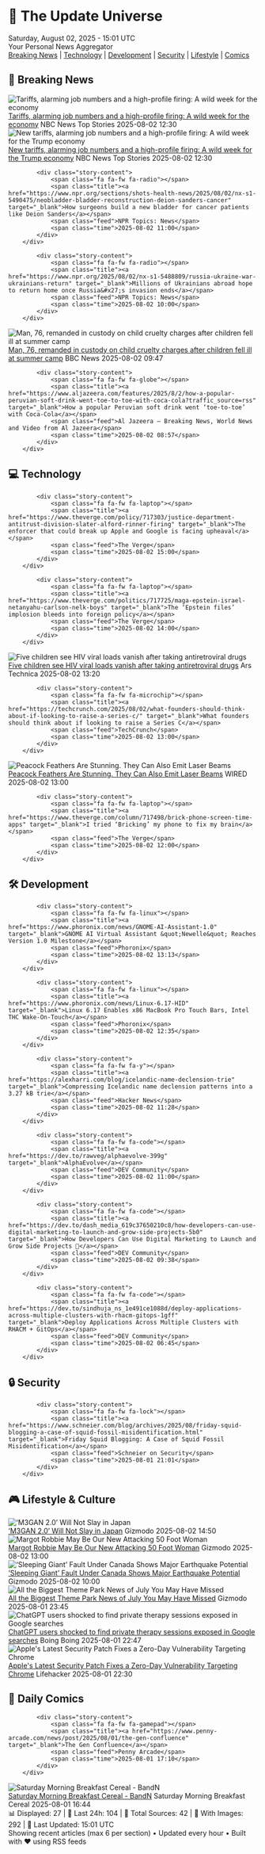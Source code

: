 <!-- Processing 54 RSS feeds at 2025-08-02 15:01:31 UTC -->
<!-- Processing: Saturday Morning Breakfast Cereal -->
<!-- Processing: Penny Arcade -->
<!-- Processing: Garfield -->
<!-- Processing: Dilbert -->
<!-- Processing: Cyanide & Happiness -->
<!-- Processing: Dinosaur Comics -->
<!-- Processing: CNN Top Stories -->
<!-- Processing: BBC Breaking News -->
<!-- Processing: CBC News -->
<!-- Error processing https://rss.cbc.ca/lineup/topstories.xml: The read operation timed out -->
<!-- Processing: Associated Press Breaking -->
<!-- Processing: ABC News Breaking -->
<!-- Processing: NBC News Breaking -->
<!-- Processing: Guardian World News -->
<!-- Processing: TechCrunch -->
<!-- Processing: The Verge -->
<!-- Processing: O'Reilly Radar -->
<!-- Processing: WIRED -->
<!-- Processing: Slashdot -->
<!-- Processing: StackOverflow Blog -->
<!-- Processing: Phoronix Linux News -->
<!-- Processing: DistroWatch -->
<!-- Processing: Linux.com -->
<!-- Processing: Ubuntu Blog -->
<!-- Processing: GitHub Blog -->
<!-- Processing: DZone -->
<!-- Processing: Martin Fowler -->
<!-- Processing: Lifehacker -->
<!-- Processing: Gizmodo -->
<!-- Processing: Boing Boing -->
<!-- Generated 5 new posts out of 29 feeds processed -->
<div class="newspaper-header">
    <h1 class="newspaper-title">📰 The Update Universe</h1>
    <div class="newspaper-date">Saturday, August 02, 2025 - 15:01 UTC</div>
    <div class="newspaper-subtitle">Your Personal News Aggregator</div>
</div>

<div class="newspaper-nav">
    <a href="#breaking">Breaking News</a> |
    <a href="#tech">Technology</a> |
    <a href="#dev">Development</a> |
    <a href="#security">Security</a> |
    <a href="#lifestyle">Lifestyle</a> |
    <a href="#webcomics">Comics</a>
</div>

<div class="news-section breaking-news" id="breaking">
<h2 class="section-header">🚨 Breaking News</h2>
<div class="stories-container">
<div class="story">
            <img src="https://media-cldnry.s-nbcnews.com/image/upload/t_fit_1500w/rockcms/2025-07/250724-trump-and-powell-rs-4d4274.jpg" alt="Tariffs, alarming job numbers and a high-profile firing: A wild week for the economy" class="story-image" loading="lazy" onerror="this.style.display='none'">
            <div class="story-content">
                <span class="fa fa-fw fa-broadcast-tower"></span>
                <span class="title"><a href="https://www.nbcnews.com/business/economy/us-economy-explainer-this-week-tariffs-jobs-inflation-what-to-know-rcna222569" target="_blank">Tariffs, alarming job numbers and a high-profile firing: A wild week for the economy</a></span>
                <span class="feed">NBC News Top Stories</span>
                <span class="time">2025-08-02 12:30</span>
            </div>
        </div>
<div class="story">
            <img src="https://media-cldnry.s-nbcnews.com/image/upload/t_fit_1500w/rockcms/2025-07/250724-trump-and-powell-rs-4d4274.jpg" alt="New tariffs, alarming job numbers and a high-profile firing: A wild week for the Trump economy" class="story-image" loading="lazy" onerror="this.style.display='none'">
            <div class="story-content">
                <span class="fa fa-fw fa-broadcast-tower"></span>
                <span class="title"><a href="https://www.nbcnews.com/business/economy/us-economy-explainer-this-week-tariffs-jobs-inflation-what-to-know-rcna222569" target="_blank">New tariffs, alarming job numbers and a high-profile firing: A wild week for the Trump economy</a></span>
                <span class="feed">NBC News Top Stories</span>
                <span class="time">2025-08-02 12:30</span>
            </div>
        </div>
<div class="story">
            
            <div class="story-content">
                <span class="fa fa-fw fa-radio"></span>
                <span class="title"><a href="https://www.npr.org/sections/shots-health-news/2025/08/02/nx-s1-5490475/neobladder-bladder-reconstruction-deion-sanders-cancer" target="_blank">How surgeons build a new bladder for cancer patients like Deion Sanders</a></span>
                <span class="feed">NPR Topics: News</span>
                <span class="time">2025-08-02 11:00</span>
            </div>
        </div>
<div class="story">
            
            <div class="story-content">
                <span class="fa fa-fw fa-radio"></span>
                <span class="title"><a href="https://www.npr.org/2025/08/02/nx-s1-5488809/russia-ukraine-war-ukrainians-return" target="_blank">Millions of Ukrainians abroad hope to return home once Russia&#x27;s invasion ends</a></span>
                <span class="feed">NPR Topics: News</span>
                <span class="time">2025-08-02 10:00</span>
            </div>
        </div>
<div class="story">
            <img src="https://ichef.bbci.co.uk/ace/standard/240/cpsprodpb/6e9c/live/3f03c2f0-6f85-11f0-8cb3-d7d6c377cb55.png" alt="Man, 76, remanded in custody on child cruelty charges after children fell ill at summer camp" class="story-image" loading="lazy" onerror="this.style.display='none'">
            <div class="story-content">
                <span class="fa fa-fw fa-flag"></span>
                <span class="title"><a href="https://www.bbc.com/news/articles/cwyep6j7z0zo?at_medium=RSS&at_campaign=rss" target="_blank">Man, 76, remanded in custody on child cruelty charges after children fell ill at summer camp</a></span>
                <span class="feed">BBC News</span>
                <span class="time">2025-08-02 09:47</span>
            </div>
        </div>
<div class="story">
            
            <div class="story-content">
                <span class="fa fa-fw fa-globe"></span>
                <span class="title"><a href="https://www.aljazeera.com/features/2025/8/2/how-a-popular-peruvian-soft-drink-went-toe-to-toe-with-coca-cola?traffic_source=rss" target="_blank">How a popular Peruvian soft drink went ‘toe-to-toe’ with Coca-Cola</a></span>
                <span class="feed">Al Jazeera – Breaking News, World News and Video from Al Jazeera</span>
                <span class="time">2025-08-02 08:57</span>
            </div>
        </div>
</div>
</div>
<div class="news-section tech-news" id="tech">
<h2 class="section-header">💻 Technology</h2>
<div class="stories-container">
<div class="story">
            
            <div class="story-content">
                <span class="fa fa-fw fa-laptop"></span>
                <span class="title"><a href="https://www.theverge.com/policy/717303/justice-department-antitrust-division-slater-alford-rinner-firing" target="_blank">The enforcer that could break up Apple and Google is facing upheaval</a></span>
                <span class="feed">The Verge</span>
                <span class="time">2025-08-02 15:00</span>
            </div>
        </div>
<div class="story">
            
            <div class="story-content">
                <span class="fa fa-fw fa-laptop"></span>
                <span class="title"><a href="https://www.theverge.com/politics/717725/maga-epstein-israel-netanyahu-carlson-nelk-boys" target="_blank">The ‘Epstein files’ implosion bleeds into foreign policy</a></span>
                <span class="feed">The Verge</span>
                <span class="time">2025-08-02 14:00</span>
            </div>
        </div>
<div class="story">
            <img src="https://cdn.arstechnica.net/wp-content/uploads/2025/08/hivdrug-500x500.jpg" alt="Five children see HIV viral loads vanish after taking antiretroviral drugs" class="story-image" loading="lazy" onerror="this.style.display='none'">
            <div class="story-content">
                <span class="fa fa-fw fa-cog"></span>
                <span class="title"><a href="https://arstechnica.com/health/2025/08/five-children-see-hiv-viral-loads-vanish-after-taking-antiretroviral-drugs/" target="_blank">Five children see HIV viral loads vanish after taking antiretroviral drugs</a></span>
                <span class="feed">Ars Technica</span>
                <span class="time">2025-08-02 13:20</span>
            </div>
        </div>
<div class="story">
            
            <div class="story-content">
                <span class="fa fa-fw fa-microchip"></span>
                <span class="title"><a href="https://techcrunch.com/2025/08/02/what-founders-should-think-about-if-looking-to-raise-a-series-c/" target="_blank">What founders should think about if looking to raise a Series C</a></span>
                <span class="feed">TechCrunch</span>
                <span class="time">2025-08-02 13:00</span>
            </div>
        </div>
<div class="story">
            <img src="https://media.wired.com/photos/688cea11a43d9117bc647cbe/master/pass/Peacock-Feathers-Stunning-Can-Emit-Laser-Beams-Science-465851414.jpg" alt="Peacock Feathers Are Stunning. They Can Also Emit Laser Beams" class="story-image" loading="lazy" onerror="this.style.display='none'">
            <div class="story-content">
                <span class="fa fa-fw fa-bolt"></span>
                <span class="title"><a href="https://www.wired.com/story/peacock-feathers-laser-beams/" target="_blank">Peacock Feathers Are Stunning. They Can Also Emit Laser Beams</a></span>
                <span class="feed">WIRED</span>
                <span class="time">2025-08-02 13:00</span>
            </div>
        </div>
<div class="story">
            
            <div class="story-content">
                <span class="fa fa-fw fa-laptop"></span>
                <span class="title"><a href="https://www.theverge.com/column/717498/brick-phone-screen-time-apps" target="_blank">I tried ‘Bricking’ my phone to fix my brain</a></span>
                <span class="feed">The Verge</span>
                <span class="time">2025-08-02 12:00</span>
            </div>
        </div>
</div>
</div>
<div class="news-section dev-news" id="dev">
<h2 class="section-header">🛠️ Development</h2>
<div class="stories-container">
<div class="story">
            
            <div class="story-content">
                <span class="fa fa-fw fa-linux"></span>
                <span class="title"><a href="https://www.phoronix.com/news/GNOME-AI-Assistant-1.0" target="_blank">GNOME AI Virtual Assistant &quot;Newelle&quot; Reaches Version 1.0 Milestone</a></span>
                <span class="feed">Phoronix</span>
                <span class="time">2025-08-02 13:13</span>
            </div>
        </div>
<div class="story">
            
            <div class="story-content">
                <span class="fa fa-fw fa-linux"></span>
                <span class="title"><a href="https://www.phoronix.com/news/Linux-6.17-HID" target="_blank">Linux 6.17 Enables x86 MacBook Pro Touch Bars, Intel THC Wake-On-Touch</a></span>
                <span class="feed">Phoronix</span>
                <span class="time">2025-08-02 12:35</span>
            </div>
        </div>
<div class="story">
            
            <div class="story-content">
                <span class="fa fa-fw fa-y"></span>
                <span class="title"><a href="https://alexharri.com/blog/icelandic-name-declension-trie" target="_blank">Compressing Icelandic name declension patterns into a 3.27 kB trie</a></span>
                <span class="feed">Hacker News</span>
                <span class="time">2025-08-02 11:28</span>
            </div>
        </div>
<div class="story">
            
            <div class="story-content">
                <span class="fa fa-fw fa-code"></span>
                <span class="title"><a href="https://dev.to/rawveg/alphaevolve-399g" target="_blank">AlphaEvolve</a></span>
                <span class="feed">DEV Community</span>
                <span class="time">2025-08-02 11:00</span>
            </div>
        </div>
<div class="story">
            
            <div class="story-content">
                <span class="fa fa-fw fa-code"></span>
                <span class="title"><a href="https://dev.to/dash_media_619c37650210c8/how-developers-can-use-digital-marketing-to-launch-and-grow-side-projects-5b0" target="_blank">How Developers Can Use Digital Marketing to Launch and Grow Side Projects 🚀</a></span>
                <span class="feed">DEV Community</span>
                <span class="time">2025-08-02 09:38</span>
            </div>
        </div>
<div class="story">
            
            <div class="story-content">
                <span class="fa fa-fw fa-code"></span>
                <span class="title"><a href="https://dev.to/sindhuja_ns_1e491ce1088d/deploy-applications-across-multiple-clusters-with-rhacm-gitops-1gff" target="_blank">Deploy Applications Across Multiple Clusters with RHACM + GitOps</a></span>
                <span class="feed">DEV Community</span>
                <span class="time">2025-08-02 06:45</span>
            </div>
        </div>
</div>
</div>
<div class="news-section security-news" id="security">
<h2 class="section-header">🔒 Security</h2>
<div class="stories-container">
<div class="story">
            
            <div class="story-content">
                <span class="fa fa-fw fa-lock"></span>
                <span class="title"><a href="https://www.schneier.com/blog/archives/2025/08/friday-squid-blogging-a-case-of-squid-fossil-misidentification.html" target="_blank">Friday Squid Blogging: A Case of Squid Fossil Misidentification</a></span>
                <span class="feed">Schneier on Security</span>
                <span class="time">2025-08-01 21:01</span>
            </div>
        </div>
</div>
</div>
<div class="news-section lifestyle-news" id="lifestyle">
<h2 class="section-header">🎮 Lifestyle & Culture</h2>
<div class="stories-container">
<div class="story">
            <img src="https://gizmodo.com/app/uploads/2025/08/m3gan2.jpg" alt="‘M3GAN 2.0’ Will Not Slay in Japan" class="story-image" loading="lazy" onerror="this.style.display='none'">
            <div class="story-content">
                <span class="fa fa-fw fa-computer"></span>
                <span class="title"><a href="https://gizmodo.com/m3gan-2-0-will-not-slay-in-japan-2000638204" target="_blank">‘M3GAN 2.0’ Will Not Slay in Japan</a></span>
                <span class="feed">Gizmodo</span>
                <span class="time">2025-08-02 14:50</span>
            </div>
        </div>
<div class="story">
            <img src="https://gizmodo.com/app/uploads/2025/08/margot-robbie-barbie.jpg" alt="Margot Robbie May Be Our New Attacking 50 Foot Woman" class="story-image" loading="lazy" onerror="this.style.display='none'">
            <div class="story-content">
                <span class="fa fa-fw fa-computer"></span>
                <span class="title"><a href="https://gizmodo.com/margot-robbie-may-be-our-new-attacking-50-foot-woman-2000638190" target="_blank">Margot Robbie May Be Our New Attacking 50 Foot Woman</a></span>
                <span class="feed">Gizmodo</span>
                <span class="time">2025-08-02 13:00</span>
            </div>
        </div>
<div class="story">
            <img src="https://gizmodo.com/app/uploads/2025/08/Tintina-fault-map.jpg" alt="‘Sleeping Giant’ Fault Under Canada Shows Major Earthquake Potential" class="story-image" loading="lazy" onerror="this.style.display='none'">
            <div class="story-content">
                <span class="fa fa-fw fa-computer"></span>
                <span class="title"><a href="https://gizmodo.com/sleeping-giant-fault-under-canada-shows-major-earthquake-potential-2000638002" target="_blank">‘Sleeping Giant’ Fault Under Canada Shows Major Earthquake Potential</a></span>
                <span class="feed">Gizmodo</span>
                <span class="time">2025-08-02 10:00</span>
            </div>
        </div>
<div class="story">
            <img src="https://gizmodo.com/app/uploads/2025/08/FNAF-HHN.jpg" alt="All the Biggest Theme Park News of July You May Have Missed" class="story-image" loading="lazy" onerror="this.style.display='none'">
            <div class="story-content">
                <span class="fa fa-fw fa-computer"></span>
                <span class="title"><a href="https://gizmodo.com/all-the-biggest-theme-park-news-of-july-you-may-have-missed-2000638037" target="_blank">All the Biggest Theme Park News of July You May Have Missed</a></span>
                <span class="feed">Gizmodo</span>
                <span class="time">2025-08-01 23:45</span>
            </div>
        </div>
<div class="story">
            <img src="https://i0.wp.com/boingboing.net/wp-content/uploads/2025/08/chatgpt.jpg?fit=1200%2C800&amp;quality=60&amp;ssl=1" alt="ChatGPT users shocked to find private therapy sessions exposed in Google searches" class="story-image" loading="lazy" onerror="this.style.display='none'">
            <div class="story-content">
                <span class="fa fa-fw fa-arrow-right"></span>
                <span class="title"><a href="https://boingboing.net/2025/08/01/chatgpt-users-shocked-to-find-private-therapy-sessions-exposed-in-google-searches.html" target="_blank">ChatGPT users shocked to find private therapy sessions exposed in Google searches</a></span>
                <span class="feed">Boing Boing</span>
                <span class="time">2025-08-01 22:47</span>
            </div>
        </div>
<div class="story">
            <img src="https://lifehacker.com/imagery/articles/01K1KMSWTGE0MRXAS0Q8DET86N/hero-image.png" alt="Apple&#x27;s Latest Security Patch Fixes a Zero-Day Vulnerability Targeting Chrome" class="story-image" loading="lazy" onerror="this.style.display='none'">
            <div class="story-content">
                <span class="fa fa-fw fa-life-ring"></span>
                <span class="title"><a href="https://lifehacker.com/tech/apple-security-patch-fixes-chrome-vulnerability?utm_medium=RSS" target="_blank">Apple&#x27;s Latest Security Patch Fixes a Zero-Day Vulnerability Targeting Chrome</a></span>
                <span class="feed">Lifehacker</span>
                <span class="time">2025-08-01 22:30</span>
            </div>
        </div>
</div>
</div>
<div class="news-section webcomics-section" id="webcomics">
<h2 class="section-header">🎨 Daily Comics</h2>
<div class="stories-container">
<div class="story">
            
            <div class="story-content">
                <span class="fa fa-fw fa-gamepad"></span>
                <span class="title"><a href="https://www.penny-arcade.com/news/post/2025/08/01/the-gen-confluence" target="_blank">The Gen Confluence</a></span>
                <span class="feed">Penny Arcade</span>
                <span class="time">2025-08-01 17:10</span>
            </div>
        </div>
<div class="story">
            <img src="https://www.smbc-comics.com/comics/1754067166-bandnad.png" alt="Saturday Morning Breakfast Cereal - BandN" class="story-image" loading="lazy" onerror="this.style.display='none'">
            <div class="story-content">
                <span class="fa fa-fw fa-smile"></span>
                <span class="title"><a href="https://www.smbc-comics.com/comic/bandn" target="_blank">Saturday Morning Breakfast Cereal - BandN</a></span>
                <span class="feed">Saturday Morning Breakfast Cereal</span>
                <span class="time">2025-08-01 16:44</span>
            </div>
        </div>
</div>
</div>

<div class="newspaper-footer">
    <div class="stats">
        📊 Displayed: 27 | 📅 Last 24h: 104 | 📡 Total Sources: 42 | 📸 With Images: 292 |
        🔄 Last Updated: 15:01 UTC
    </div>
    <div class="footer-note">
        Showing recent articles (max 6 per section) • Updated every hour • Built with ❤️ using RSS feeds
    </div>
</div>
